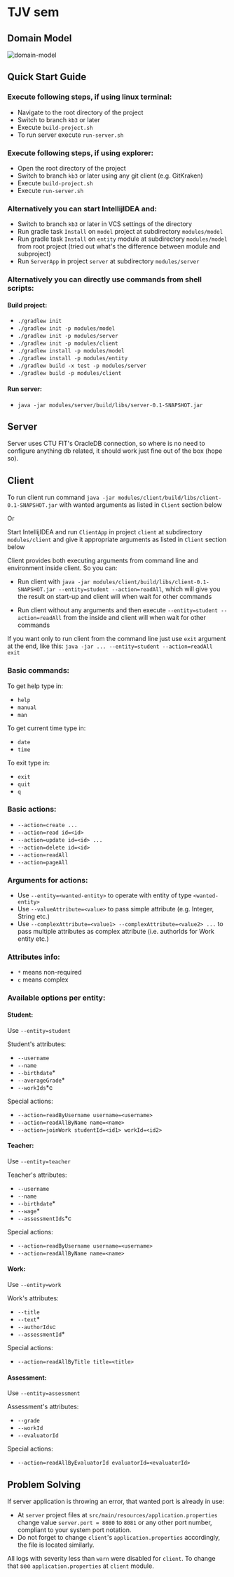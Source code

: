 # TJV sem

## Domain Model

![domain-model](resources/DomainModel.png)

## Quick Start Guide

### Execute following steps, if using linux terminal:

- Navigate to the root directory of the project
- Switch to branch `kb3` or later
- Execute `build-project.sh`
- To run server execute `run-server.sh`

### Execute following steps, if using explorer:

- Open the root directory of the project
- Switch to branch `kb3` or later using any git client (e.g. GitKraken)
- Execute `build-project.sh`
- Execute `run-server.sh`

### Alternatively you can start IntellijIDEA and:

- Switch to branch `kb3` or later in VCS settings of the directory
- Run gradle task `Install` on `model` project at subdirectory `modules/model`
- Run gradle task `Install` on `entity` module at subdirectory `modules/model` from root project (tried out what's the difference between module and subproject)
- Run `ServerApp` in project `server` at subdirectory `modules/server`

### Alternatively you can directly use commands from shell scripts:

#### Build project:

- `./gradlew init`
- `./gradlew init -p modules/model`
- `./gradlew init -p modules/server`
- `./gradlew init -p modules/client`
- `./gradlew install -p modules/model`
- `./gradlew install -p modules/entity`
- `./gradlew build -x test -p modules/server`
- `./gradlew build -p modules/client`

#### Run server:

- `java -jar modules/server/build/libs/server-0.1-SNAPSHOT.jar` 

## Server

Server uses CTU FIT's OracleDB connection, so where is no need to configure anything db related, it should work just fine out of the box (hope so).

## Client

To run client run command `java -jar modules/client/build/libs/client-0.1-SNAPSHOT.jar` with wanted arguments as listed in `Client` section below

Or

Start IntellijIDEA and run `ClientApp` in project `client` at subdirectory `modules/client` and give it appropriate arguments as listed in `Client` section below

Client provides both executing arguments from command line and environment inside client. So you can:

- Run client with `java -jar modules/client/build/libs/client-0.1-SNAPSHOT.jar --entity=student --action=readAll`, which will give you the result on start-up and client will when wait for other commands

- Run client without any arguments and then execute `--entity=student --action=readAll` from the inside and client will when wait for other commands

If you want only to run client from the command line just use `exit` argument at the end, like this: `java -jar ... --entity=student --action=readAll exit`

### Basic commands:

To get help type in:

- `help`
- `manual`
- `man`

To get current time type in:

- `date`
- `time`

To exit type in:

- `exit`
- `quit`
- `q`

### Basic actions:

- `--action=create ...`
- `--action=read id=<id>`
- `--action=update id=<id> ...`
- `--action=delete id=<id>`
- `--action=readAll`
- `--action=pageAll`

### Arguments for actions:

- Use `--entity=<wanted-entity>` to operate with entity of type `<wanted-entity>`
- Use `--valueAttribute=<value>` to pass simple attribute (e.g. Integer, String etc.)
- Use `--complexAttribute=<value1> --complexAttribute=<value2> ...` to pass multiple attributes as complex attribute (i.e. authorIds for Work entity etc.)

### Attributes info:

- `*` means non-required 
- `c` means complex

### Available options per entity:

#### Student:

Use `--entity=student`

Student's attributes:

- `--username`
- `--name`
- `--birthdate`*
- `--averageGrade`*
- `--workIds`*c

Special actions:

- `--action=readByUsername username=<username>`
- `--action=readAllByName name=<name>`
- `--action=joinWork studentId=<id1> workId=<id2>`

#### Teacher:

Use `--entity=teacher`

Teacher's attributes:

- `--username`
- `--name`
- `--birthdate`*
- `--wage`*
- `--assessmentIds`*c

Special actions:

- `--action=readByUsername username=<username>`
- `--action=readAllByName name=<name>`

#### Work:

Use `--entity=work`

Work's attributes:

- `--title`
- `--text`*
- `--authorIds`c
- `--assessmentId`*

Special actions:

- `--action=readAllByTitle title=<title>`

#### Assessment:

Use `--entity=assessment`

Assessment's attributes:

- `--grade`
- `--workId`
- `--evaluatorId`

Special actions:

- `--action=readAllByEvaluatorId evaluatorId=<evaluatorId>`

## Problem Solving

If server application is throwing an error, that wanted port is already in use:

- At `server` project files at `src/main/resources/application.properties` change value `server.port = 8080` to `8081` or any other port number, compliant to your system port notation.
- Do not forget to change `client`'s `application.properties` accordingly, the file is located similarly.

All logs with severity less than `warn` were disabled for `client`. To change that see `application.properties` at `client` module.
